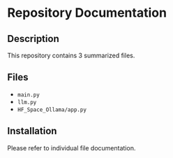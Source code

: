 # Repository Documentation

## Description
This repository contains 3 summarized files.

## Files
- `main.py`
- `llm.py`
- `HF_Space_Ollama/app.py`

## Installation
Please refer to individual file documentation.
